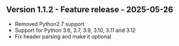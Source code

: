 ## Version 1.1.2 - Feature release - 2025-05-26

- Removed Python2.7 support
- Support for Python 3.6, 3.7, 3.9, 3.10, 3.11 and 3.12
- Fix header parsing and make it optional
